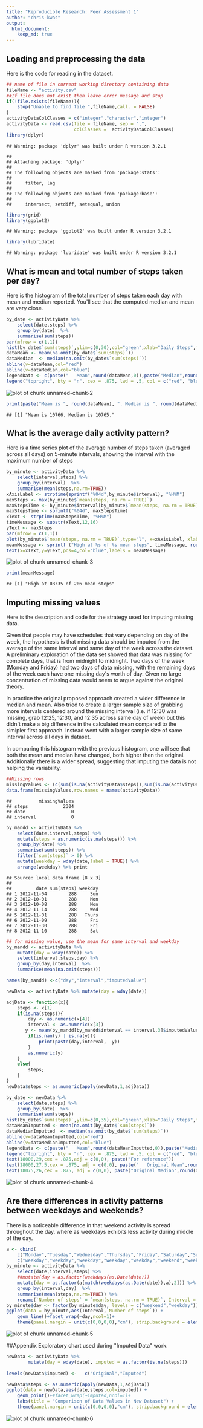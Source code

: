 ```yaml
---
title: "Reproducible Research: Peer Assessment 1"
author: "chris-kwas"
output: 
  html_document:
    keep_md: true
---
```

## Loading and preprocessing the data
Here is the code for reading in the dataset.

```r
## name of file in current working directory containing data
fileName <- "activity.csv" 
##If file does not exist then leave error message and stop
if(!file.exists(fileName)){ 
    stop("Unable to find file ",fileName,call. = FALSE)
}
activityDataColClasses = c("integer","character","integer")
activityData <- read.csv(file = fileName, sep = ",", 
                         colClasses =  activityDataColClasses)
library(dplyr)
```

```
## Warning: package 'dplyr' was built under R version 3.2.1
```

```
## 
## Attaching package: 'dplyr'
## 
## The following objects are masked from 'package:stats':
## 
##     filter, lag
## 
## The following objects are masked from 'package:base':
## 
##     intersect, setdiff, setequal, union
```

```r
library(grid) 
library(ggplot2)
```

```
## Warning: package 'ggplot2' was built under R version 3.2.1
```

```r
library(lubridate)
```

```
## Warning: package 'lubridate' was built under R version 3.2.1
```

## What is mean and total number of steps taken per day?
Here is the histogram of the total number of steps taken each day with mean and median reported.  You'll see that the computed median and mean are very close.

```r
by_date <- activityData %>% 
    select(date,steps) %>%
    group_by(date)  %>%
    summarise(sum(steps))
par(mfrow = c(1,1))
hist(by_date$`sum(steps)`,ylim=c(0,30),col="green",xlab="Daily Steps",main = "Histogram of Daily Steps")
dataMean <- mean(na.omit(by_date$`sum(steps)`))
dataMedian  <- median(na.omit(by_date$`sum(steps)`))
abline(v=dataMean,col="red")
abline(v=dataMedian,col="blue")
legendData <- c(paste("   Mean",round(dataMean,0)),paste("Median",round(dataMedian,0)))
legend("topright", bty = "n", cex = .875, lwd = .5, col = c("red", "blue"), xjust = 0, legend = legendData)
```

![plot of chunk unnamed-chunk-2](figure/unnamed-chunk-2-1.png) 

```r
print(paste("Mean is ", round(dataMean), ". Median is ", round(dataMedian), ".",sep=""))
```

```
## [1] "Mean is 10766. Median is 10765."
```

## What is the average daily activity pattern?
Here is a time series plot of the average number of steps taken (averaged across all days) on 5-minute intervals, showing the interval with the maximum number of steps

```r
by_minute <- activityData %>%
    select(interval,steps) %>%
    group_by(interval)  %>%
    summarise(mean(steps,na.rm=TRUE))
xAxisLabel <- strptime(sprintf("%04d",by_minute$interval), "%H%M")
maxSteps <- max(by_minute$`mean(steps, na.rm = TRUE)`)
maxStepsTime <- by_minute$interval[by_minute$`mean(steps, na.rm = TRUE)` == maxSteps]
maxStepsTime <- sprintf("%04d", maxStepsTime)
xText <- strptime(maxStepsTime, "%H%M")
timeMessage <- substr(xText,12,16)
yText <- maxSteps 
par(mfrow = c(1,1))
plot(by_minute$`mean(steps, na.rm = TRUE)`,type="l", x=xAxisLabel, xlab="Time", ylab="Steps", main="Average Daily Activity")
meanMessage <- sprintf ("High at %s of %s mean steps", timeMessage, round(maxSteps))
text(x=xText,y=yText,pos=4,col="blue",labels = meanMessage)
```

![plot of chunk unnamed-chunk-3](figure/unnamed-chunk-3-1.png) 

```r
print(meanMessage)
```

```
## [1] "High at 08:35 of 206 mean steps"
```

## Imputing missing values
Here is the description and code for the strategy used for imputing missing data.

Given that people may have schedules that vary depending on day of the week, the hypothesis is that missing data should be imputed from the average of the same interval and same day of the week across the dataset.  A preliminary exploration of the data set showed that data was missing for complete days, that is from midnight to midnight.  Two days of the week (Monday and Friday) had two days of data missing, with the remaining days of the week each have one missing day's worth of day.  Given no large concentration of missing data would seem to argue against the original theory.

In practice the original proposed approach created a wider difference in median and mean.  Also tried to create a larger sample size of grabbing more intervals centered around the missing interval (i.e. if 12:30 was missing, grab 12:25, 12:30, and 12:35 across same day of week) but this didn't make a big difference in the calculated mean compared to the simipler first approach.  Instead went with a larger sample size of same interval across all days in dataset.

In comparing this histogram with the previous histogram, one will see that both the mean and median have changed, both higher then the original.  Additionally there is a wider spread, suggesting that imputing the data is not helping the variability. 


```r
##Missing rows
missingValues <- (c(sum(is.na(activityData$steps)),sum(is.na(activityData$interval)),sum(is.na(activityData$date))))
data.frame(missingValues,row.names = names(activityData))
```

```
##          missingValues
## steps             2304
## date                 0
## interval             0
```

```r
by_mandd <- activityData %>%
    select(date,interval,steps) %>%
    mutate(steps = as.numeric(is.na(steps))) %>%
    group_by(date) %>%
    summarise(sum(steps)) %>%
    filter(`sum(steps)` > 0) %>%
    mutate(weekday = wday(date,label = TRUE)) %>%
    arrange(weekday) %>% print
```

```
## Source: local data frame [8 x 3]
## 
##         date sum(steps) weekday
## 1 2012-11-04        288     Sun
## 2 2012-10-01        288     Mon
## 3 2012-10-08        288     Mon
## 4 2012-11-14        288     Wed
## 5 2012-11-01        288   Thurs
## 6 2012-11-09        288     Fri
## 7 2012-11-30        288     Fri
## 8 2012-11-10        288     Sat
```

```r
## for missing value, use the mean for same interval and weekday
by_mandd <- activityData %>%
    mutate(day = wday(date)) %>%
    select(interval,steps,day) %>%
    group_by(day,interval)  %>%
    summarise(mean(na.omit(steps)))

names(by_mandd) <-c("day","interval","imputedValue")

newData <- activityData %>% mutate(day = wday(date))

adjData <- function(x){
    steps <- x[1]
    if(is.na(steps)){
        day <- as.numeric(x[4])
        interval <- as.numeric(x[3])
       y <- mean(by_mandd[by_mandd$interval == interval,3]$imputedValue)
        if(is.nan(y) | is.na(y)){
            print(paste(day,interval,  y))
        }
        as.numeric(y)
    }
    else{
        steps;
    }
}
newData$steps <- as.numeric(apply(newData,1,adjData))

by_date <- newData %>% 
    select(date,steps) %>%
    group_by(date)  %>%
    summarise(sum(steps))
hist(by_date$`sum(steps)`,ylim=c(0,35),col="green",xlab="Daily Steps",main = "Histogram of Daily Steps with Imputed Data")
dataMeanImputted <- mean(na.omit(by_date$`sum(steps)`))
dataMedianImputted  <- median(na.omit(by_date$`sum(steps)`))
abline(v=dataMeanImputted,col="red")
abline(v=dataMedianImputted,col="blue")
legendData <- c(paste("   Mean",round(dataMeanImputted,0)),paste("Median",round(dataMedianImputted,0)))
legend("topright", bty = "n", cex = .875, lwd = .5, col = c("red", "blue"), xjust = 0, legend = legendData) 
text(18000,29,cex = .875,adj = c(0,0), paste("For reference"))
text(18000,27.5,cex = .875, adj = c(0,0), paste("   Original Mean",round(dataMean,0)))
text(18075,26,cex = .875, adj = c(0,0), paste("Original Median",round(dataMedian,0)))
```

![plot of chunk unnamed-chunk-4](figure/unnamed-chunk-4-1.png) 

## Are there differences in activity patterns between weekdays and weekends?

There is a noticeable difference in that weekend activity is spread throughout the day, where as weekdays exhibits less activity during middle of the day.

```r
a <- cbind(
    c("Monday","Tuesday","Wednesday","Thursday","Friday","Saturday","Sunday"),
    c("weekday","weekday","weekday","weekday","weekday","weekend","weekend"))
by_minute <- activityData %>%
    select(date,interval,steps) %>%
    ##mutate(day = as.factor(weekdays(as.Date(date)))
    mutate(day = as.factor(a[match(weekdays(as.Date(date)),a),2])) %>%
    group_by(interval,day)  %>%
    summarise(mean(steps,na.rm=TRUE)) %>%
    rename(`Number of steps` = `mean(steps, na.rm = TRUE)`, Interval = interval) 
by_minute$day <- factor(by_minute$day, levels = c("weekend","weekday"))
ggplot(data = by_minute,aes(Interval,`Number of steps`)) + 
    geom_line()+facet_wrap(~day,ncol=1)+
    theme(panel.margin = unit(c(0,0,0,0),"cm"), strip.background = element_rect(fill="lightpink"))
```

![plot of chunk unnamed-chunk-5](figure/unnamed-chunk-5-1.png) 


##Appendix
Exploratory chart used during "Imputed Data" work.


```r
newData <- activityData %>%
        mutate(day = wday(date), imputed = as.factor(is.na(steps))) 
       
levels(newData$imputed) <-   c("Original","Imputed")

newData$steps <- as.numeric(apply(newData,1,adjData))
ggplot(data = newData,aes(date,steps,col=imputed)) + 
    geom_point()+#facet_wrap(~imputed,ncol=1)+
    labs(title = "Comparison of Data Values in New Dataset") +
    theme(panel.margin = unit(c(0,0,0,0),"cm"), strip.background = element_rect(fill="lightpink"))
```

![plot of chunk unnamed-chunk-6](figure/unnamed-chunk-6-1.png) 
